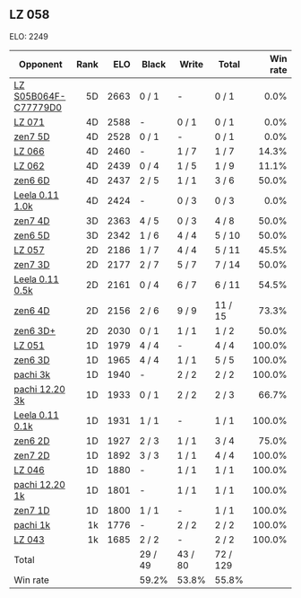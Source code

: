## LZ 058 ##

ELO: 2249

Opponent | Rank | ELO | Black | Write | Total | Win rate
---------|-----:|----:|-------|-------|-------|-------:
[LZ S05B064F-C77779D0](LZ%20S05B064F-C77779D0.md) | 5D | 2663 | 0 / 1 | - | 0 / 1 | 0.0%
[LZ 071](LZ%20071.md) | 4D | 2588 | - | 0 / 1 | 0 / 1 | 0.0%
[zen7 5D](zen7%205D.md) | 4D | 2528 | 0 / 1 | - | 0 / 1 | 0.0%
[LZ 066](LZ%20066.md) | 4D | 2460 | - | 1 / 7 | 1 / 7 | 14.3%
[LZ 062](LZ%20062.md) | 4D | 2439 | 0 / 4 | 1 / 5 | 1 / 9 | 11.1%
[zen6 6D](zen6%206D.md) | 4D | 2437 | 2 / 5 | 1 / 1 | 3 / 6 | 50.0%
[Leela 0.11 1.0k](Leela%200.11%201.0k.md) | 4D | 2424 | - | 0 / 3 | 0 / 3 | 0.0%
[zen7 4D](zen7%204D.md) | 3D | 2363 | 4 / 5 | 0 / 3 | 4 / 8 | 50.0%
[zen6 5D](zen6%205D.md) | 3D | 2342 | 1 / 6 | 4 / 4 | 5 / 10 | 50.0%
[LZ 057](LZ%20057.md) | 2D | 2186 | 1 / 7 | 4 / 4 | 5 / 11 | 45.5%
[zen7 3D](zen7%203D.md) | 2D | 2177 | 2 / 7 | 5 / 7 | 7 / 14 | 50.0%
[Leela 0.11 0.5k](Leela%200.11%200.5k.md) | 2D | 2161 | 0 / 4 | 6 / 7 | 6 / 11 | 54.5%
[zen6 4D](zen6%204D.md) | 2D | 2156 | 2 / 6 | 9 / 9 | 11 / 15 | 73.3%
[zen6 3D+](zen6%203D+.md) | 2D | 2030 | 0 / 1 | 1 / 1 | 1 / 2 | 50.0%
[LZ 051](LZ%20051.md) | 1D | 1979 | 4 / 4 | - | 4 / 4 | 100.0%
[zen6 3D](zen6%203D.md) | 1D | 1965 | 4 / 4 | 1 / 1 | 5 / 5 | 100.0%
[pachi 3k](pachi%203k.md) | 1D | 1940 | - | 2 / 2 | 2 / 2 | 100.0%
[pachi 12.20 3k](pachi%2012.20%203k.md) | 1D | 1933 | 0 / 1 | 2 / 2 | 2 / 3 | 66.7%
[Leela 0.11 0.1k](Leela%200.11%200.1k.md) | 1D | 1931 | 1 / 1 | - | 1 / 1 | 100.0%
[zen6 2D](zen6%202D.md) | 1D | 1927 | 2 / 3 | 1 / 1 | 3 / 4 | 75.0%
[zen7 2D](zen7%202D.md) | 1D | 1892 | 3 / 3 | 1 / 1 | 4 / 4 | 100.0%
[LZ 046](LZ%20046.md) | 1D | 1880 | - | 1 / 1 | 1 / 1 | 100.0%
[pachi 12.20 1k](pachi%2012.20%201k.md) | 1D | 1801 | - | 1 / 1 | 1 / 1 | 100.0%
[zen7 1D](zen7%201D.md) | 1D | 1800 | 1 / 1 | - | 1 / 1 | 100.0%
[pachi 1k](pachi%201k.md) | 1k | 1776 | - | 2 / 2 | 2 / 2 | 100.0%
[LZ 043](LZ%20043.md) | 1k | 1685 | 2 / 2 | - | 2 / 2 | 100.0%
Total | | | 29 / 49 | 43 / 80 | 72 / 129 | 
Win rate| | | 59.2% | 53.8% | 55.8% | 
